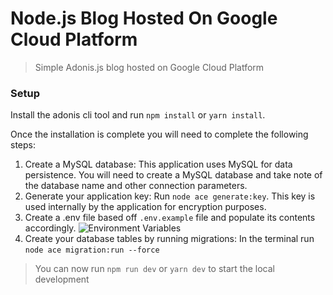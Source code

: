 # Node.js Blog Hosted On Google Cloud Platform

> Simple Adonis.js blog hosted on Google Cloud Platform

### Setup

Install the adonis cli tool and run `npm install` or `yarn install`.

Once the installation is complete you will need to complete the following steps:

1. Create a MySQL database: This application uses MySQL for data persistence. You will need to create a MySQL database and take note of the database name and other connection parameters.
2. Generate your application key: Run `node ace generate:key`. This key is used internally by the application for encryption purposes.
3. Create a .env file based off ` .env.example ` file and populate its contents accordingly. 
![Environment Variables](https://00e9e64bace7e8647759e191a0df72fb08c7026e9b1a8ae517-apidata.googleusercontent.com/download/storage/v1/b/crudecoding.appspot.com/o/articles%2FDeploy-Adonisjs-5-To-Google-App-Engine%2Fadonis.js%20env%20variables.JPG?qk=AD5uMEvCdlZ4-Zk1Me5R6wsQMLm_v1WrJF7Lm1pmUoEF5F-TxburT_IFgNDB1POrhHg2URyjyHext3sSAXFtx0PGq6ku1-gQL5x4WMFLasw22hmOU6M8g4JL-Rn5Xoi6AjbevX74oPUxyyirRiOh_0cJTZua6qRVH-pYsDV4HTl6P_G2cxaKzlTDZEUG4nCVetUqj1jRsmy-H7uikkKBtuIDOqsj7bgaLg1oGhnb9oNiPYrVRrJOnBf6-Ofer3QIR5MLSjnLAKGT6kZtMBzi7zj59lIVVKqxPvyqH7d9BpDCutKdQOEbjvtCihKypStuAl116lmrak381bmkWiV6wDVKMlMdRy-1GjJ7Z_imImyXyALrux9zoJrSKeY-wTQiuv-9_YpLIiegxlbL7Hcrzfh4dXS2o-rWIpLXJLyZQTkRkgApzM4fnTXVXvhhcKcCmvMeTlrLQsL8O434dl5MrqR25V-v6YM5YYZCFh0pldIOUGzCUbhGcxkNWIOvLb4xukgLj4osXySxB9JUIyQ28Aq_KEIUY3FfkgACmBQ6_8csItim8SVhUbdwDX6CycyNK3zQT4mdow9DuZF6N8Mq0140dpA029-9ul716bFNBoOcWJAo6MMVqTu8iAW5W-rk7tajOpHHaj_t_VKWtDXJdUTsd4dQ1m-pmvIS09K4gGbIM4d1C9F4q0JlFcwEm_tzZlLRty8yHzYz_MS4NLsT9lRXyA8tNjr1bxXs8SkOZEvydfUqTEZ1yWpK92rS6qhtnhEL9m6sG5--c7xjVQRJMEz9p5fWbk8PyfFgiBdXgkuchVQnHPbE95lN25oUBHA7YDAuX_W8N-AH8X1cpTLF7NEQ1wVPYfcqpEQCJCi78CivoWJG48E5OKwJH1K9WbH_C8t4TX3GkGaFvhJs7Tp47d0oShIZ5zWXIw&isca=1)
4. Create your database tables by running migrations: In the terminal run `node ace migration:run --force`

> You can now run `npm run dev` or `yarn dev` to start the local development 
